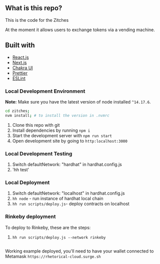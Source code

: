 ## What is this repo?

This is the code for the Zitches

At the moment it allows users to exchange tokens via a vending machine.

## Built with

- [React.js](https://reactjs.org/)
- [Next.js](https://nextjs.org/)
- [Chakra UI](https://chakra-ui.com/)
- [Prettier](https://prettier.io/)
- [ESLint](https://eslint.org/)

### Local Development Environment

**Note:** Make sure you have the latest version of node installed `^14.17.6`.

```bash
cd zitches;
nvm install; # to install the version in .nvmrc
```

1. Clone this repo with git
2. Install dependencies by running `npm i`
3. Start the development server with `npm run start`
4. Open development site by going to `http:localhost:3000`

### Local Development Testing

1. Switch defaultNetwork: "hardhat" in hardhat.config.js
2. 'hh test'

### Local Deployment

1. Switch defaultNetwork: "localhost" in hardhat.config.js
2. `hh node` - run instance of hardhat local chain
3. `hh run scripts/deploy.js`- deploy contracts on localhost

### Rinkeby deployment

To deploy to Rinkeby, these are the steps:

1. `hh run scripts/deploy.js --network rinkeby`

```

```

Working example deployed, you'll need to have your wallet connected to Metamask
`https://rhetorical-cloud.surge.sh`
